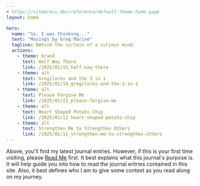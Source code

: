```yaml
---
# https://vitepress.dev/reference/default-theme-home-page
layout: home

hero:
  name: "So, I was thinking..."
  text: "Musings by Greg Marine"
  tagline: Behind the curtain of a curious mind.
  actions:
    - theme: brand
      text: Half Way There
      link: /2025/01/15_half-way-there
    - theme: alt
      text: Gregilocks and the 3 in 1
      link: /2025/01/14_gregilocks-and-the-3-in-1
    - theme: alt
      text: Please Forgive Me
      link: /2025/01/13_please-forgive-me
    - theme: alt
      text: Heart Shaped Potato Chip
      link: /2025/01/12_heart-shaped-potato-chip
    - theme: alt
      text: Strengthen Me to Strengthen Others
      link: /2025/01/11_strengthen-me-to-strengthen-others
---
```


Above, you'll find my latest journal entries. However, if this is your first time visiting, please [Read Me](read-me) first. It best explains what this journal's purpose is. It will help guide you into how to read the journal entries contained in this site. Also, it best defines who I am to give some context as you read along on my journey.
